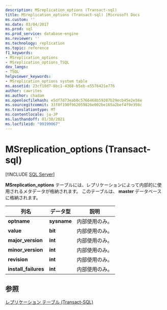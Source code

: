 ```yaml
---
description: MSreplication_options (Transact-sql)
title: MSreplication_options (Transact-sql) |Microsoft Docs
ms.custom: ''
ms.date: 03/04/2017
ms.prod: sql
ms.prod_service: database-engine
ms.reviewer: ''
ms.technology: replication
ms.topic: reference
f1_keywords:
- MSreplication_options
- MSreplication_options_TSQL
dev_langs:
- TSQL
helpviewer_keywords:
- MSreplication_options system table
ms.assetid: 23cf10d7-8bc1-4368-b5eb-e5576421e776
author: cawrites
ms.author: chadam
ms.openlocfilehash: e5df7d73eab0c5766468b59207b29ecb45e2e56e
ms.sourcegitcommit: 33f0f190f962059826e002be165a2bef4f9e350c
ms.translationtype: MT
ms.contentlocale: ja-JP
ms.lasthandoff: 01/30/2021
ms.locfileid: "99199067"
---
```

# <a name="msreplication_options-transact-sql"></a>MSreplication_options (Transact-sql)
[!INCLUDE [SQL Server](../../includes/applies-to-version/sqlserver.md)]

  **MSreplication_options** テーブルには、レプリケーションによって内部的に使用されるメタデータが格納されます。 このテーブルは、 **master** データベースに格納されます。  
  
|列名|データ型|説明|  
|-----------------|---------------|-----------------|  
|**optname**|**sysname**|内部使用のみ。|  
|**value**|**bit**|内部使用のみ。|  
|**major_version**|**int**|内部使用のみ。|  
|**minor_version**|**int**|内部使用のみ。|  
|**revision**|**int**|内部使用のみ。|  
|**install_failures**|**int**|内部使用のみ。|  
  
## <a name="see-also"></a>参照  
 [レプリケーション テーブル &#40;Transact-SQL&#41;](../../relational-databases/system-tables/replication-tables-transact-sql.md)  
  
  
